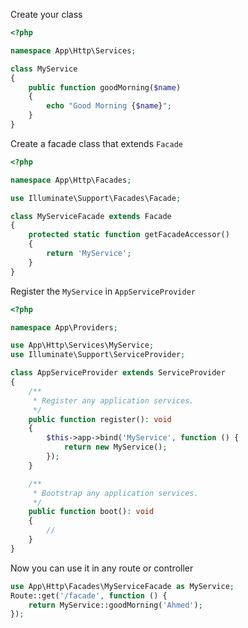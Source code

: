 Create your class

````php
<?php

namespace App\Http\Services;

class MyService
{
    public function goodMorning($name)
    {
        echo "Good Morning {$name}";
    }
}
````

Create a facade class that extends `Facade`

````php
<?php

namespace App\Http\Facades;

use Illuminate\Support\Facades\Facade;

class MyServiceFacade extends Facade
{
    protected static function getFacadeAccessor()
    {
        return 'MyService';
    }
}
````

Register the `MyService` in `AppServiceProvider`

````php
<?php

namespace App\Providers;

use App\Http\Services\MyService;
use Illuminate\Support\ServiceProvider;

class AppServiceProvider extends ServiceProvider
{
    /**
     * Register any application services.
     */
    public function register(): void
    {
        $this->app->bind('MyService', function () {
            return new MyService();
        });
    }

    /**
     * Bootstrap any application services.
     */
    public function boot(): void
    {
        //
    }
}
````

Now you can use it in any route or controller
````php
use App\Http\Facades\MyServiceFacade as MyService;
Route::get('/facade', function () {
    return MyService::goodMorning('Ahmed');
});
````